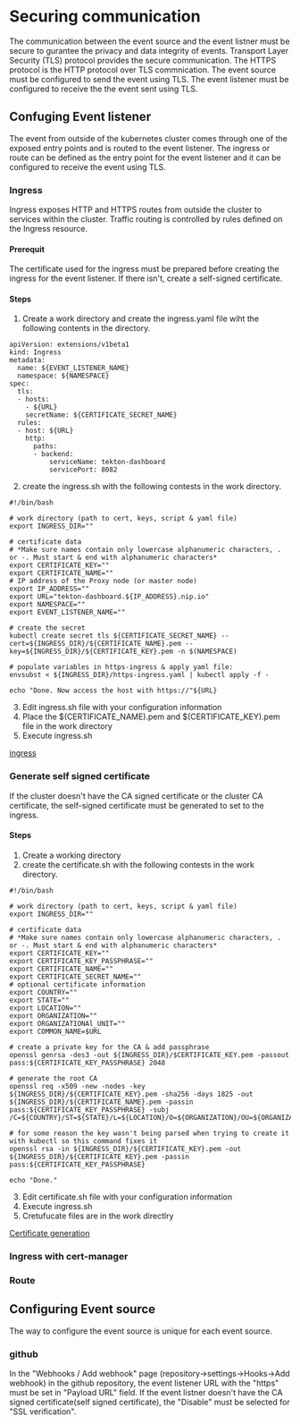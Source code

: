 
# Securing communication
The communication between the event source and the event listner must be secure to gurantee the privacy and data integrity of events.  Transport Layer Security (TLS)  protocol provides the secure communication. The HTTPS protocol is the HTTP protocol over TLS commnication.  The event source must be configured to send the event using TLS.  The event listener must be configured to receive the the event sent using TLS.
## Confuging Event listener
The event from outside of the kubernetes cluster comes through one of the exposed entry points and is routed to the event listener.  The ingress or route can be defined as the entry point for the event listener and it can be configured to receive the event using TLS. 
### Ingress 
Ingress exposes HTTP and HTTPS routes from outside the cluster to services within the cluster. Traffic routing is controlled by rules defined on the Ingress resource.
#### Prerequit
The certificate used for the ingress must be prepared before creating the ingress for the event listener.  If there isn't, create a self-signed certificate.
#### Steps

1. Create a work directory and create the ingress.yaml file wiht the following contents in the directory.
```
apiVersion: extensions/v1beta1
kind: Ingress
metadata:
  name: ${EVENT_LISTENER_NAME}
  namespace: ${NAMESPACE}
spec:
  tls:
  - hosts:
    - ${URL}
    secretName: ${CERTIFICATE_SECRET_NAME}
  rules:
  - host: ${URL}
    http:
      paths:
      - backend:
          serviceName: tekton-dashboard
          servicePort: 8082
```
2. create the ingress.sh with the following contests in the work directory.
```
#!/bin/bash

# work directory (path to cert, keys, script & yaml file)
export INGRESS_DIR=""

# certificate data
# *Make sure names contain only lowercase alphanumeric characters, . or -. Must start & end with alphanumeric characters*
export CERTIFICATE_KEY=""
export CERTIFICATE_NAME=""
# IP address of the Proxy node (or master node)
export IP_ADDRESS=""
export URL="tekton-dashboard.${IP_ADDRESS}.nip.io"
export NAMESPACE=""
export EVENT_LISTENER_NAME=""

# create the secret
kubectl create secret tls ${CERTIFICATE_SECRET_NAME} --cert=${INGRESS_DIR}/${CERTIFICATE_NAME}.pem --key=${INGRESS_DIR}/${CERTIFICATE_KEY}.pem -n $(NAMESPACE)

# populate variables in https-ingress & apply yaml file:
envsubst < ${INGRESS_DIR}/https-ingress.yaml | kubectl apply -f -

echo "Done. Now access the host with https://"${URL}
```
3. Edit ingress.sh file with your configuration information
4. Place the $(CERTIFICATE_NAME).pem and $(CERTIFICATE_KEY).pem file in the work directory 
5. Execute ingress.sh

[ingress](https://kubernetes.io/docs/concepts/services-networking/ingress/)

### Generate self signed certificate

If the cluster doesn't have the CA signed certificate or the cluster CA certificate, the self-signed certificate must be generated to set to the ingress.

#### Steps

1. Create a working directory
2. create the certificate.sh with the following contests in the work directory.

```
#!/bin/bash

# work directory (path to cert, keys, script & yaml file)
export INGRESS_DIR=""

# certificate data
# *Make sure names contain only lowercase alphanumeric characters, . or -. Must start & end with alphanumeric characters*
export CERTIFICATE_KEY=""
export CERTIFICATE_KEY_PASSPHRASE=""
export CERTIFICATE_NAME=""
export CERTIFICATE_SECRET_NAME=""
# optional certificate information
export COUNTRY=""
export STATE=""
export LOCATION=""
export ORGANIZATION=""
export ORGANIZATIONAl_UNIT=""
export COMMON_NAME=$URL

# create a private key for the CA & add passphrase
openssl genrsa -des3 -out ${INGRESS_DIR}/$CERTIFICATE_KEY.pem -passout pass:${CERTIFICATE_KEY_PASSPHRASE} 2048

# generate the root CA
openssl req -x509 -new -nodes -key ${INGRESS_DIR}/${CERTIFICATE_KEY}.pem -sha256 -days 1825 -out ${INGRESS_DIR}/${CERTIFICATE_NAME}.pem -passin pass:${CERTIFICATE_KEY_PASSPHRASE} -subj /C=${COUNTRY}/ST=${STATE}/L=${LOCATION}/O=${ORGANIZATION}/OU=${ORGANIZATIONAl_UNIT}/CN=${COMMON_NAME}

# for some reason the key wasn't being parsed when trying to create it with kubectl so this command fixes it
openssl rsa -in ${INGRESS_DIR}/${CERTIFICATE_KEY}.pem -out ${INGRESS_DIR}/${CERTIFICATE_KEY}.pem -passin pass:${CERTIFICATE_KEY_PASSPHRASE}

echo "Done."
```
3. Edit certificate.sh file with your configuration information
4. Execute ingress.sh
5. Cretufucate files are in the work directlry

[Certificate generation](https://www.openssl.org/docs/man1.1.1/man1/)
### Ingress with cert-manager

### Route
## Configuring Event source
The way to configure the event source is unique for each event source.
### github
In the "Webhooks / Add webhook" page (repository->settings->Hooks->Add webhook) in the github repository, the event listener URL with the "https" must be set in "Payload URL" field.  If the event listner doesn't have the CA signed certificate(self signed certificate), the "Disable" must be selected for "SSL verification". 

